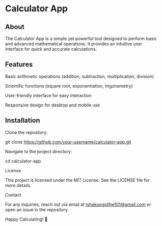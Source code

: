 # Calculator App

## About

The Calculator App is a simple yet powerful tool designed to perform basic and advanced mathematical operations. It provides an intuitive user interface for quick and accurate calculations.

## Features

Basic arithmetic operations (addition, subtraction, multiplication, division)

Scientific functions (square root, exponentiation, trigonometry)

User-friendly interface for easy interaction

Responsive design for desktop and mobile use

## Installation

Clone the repository:

git clone https://github.com/your-username/calculator-app.git

Navigate to the project directory:

cd calculator-app



License

This project is licensed under the MIT License. See the LICENSE file for more details.

Contact

For any inquiries, reach out via email at tshekoogotlhe101@gmail.com or open an issue in the repository.

Happy Calculating! 🧮

